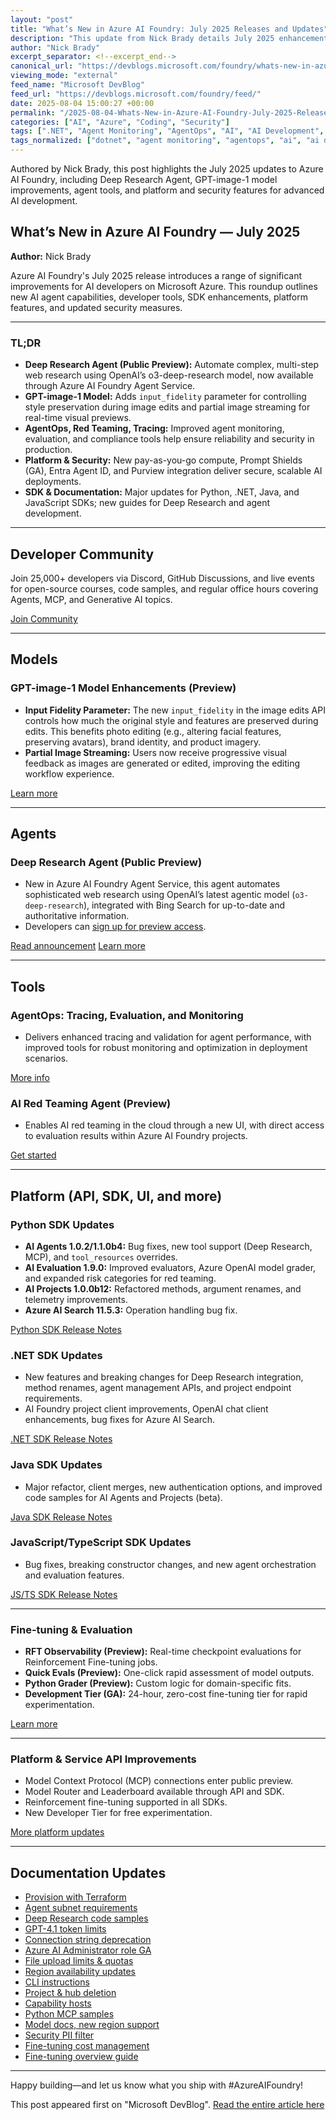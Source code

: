 ```yaml
---
layout: "post"
title: "What’s New in Azure AI Foundry: July 2025 Releases and Updates"
description: "This update from Nick Brady details July 2025 enhancements to Azure AI Foundry, featuring the public preview of Deep Research Agent, GPT-image-1 model improvements, new developer tools and SDKs, security integrations, and significant documentation updates. It targets AI developers working on Azure with advanced agentic and generative AI."
author: "Nick Brady"
excerpt_separator: <!--excerpt_end-->
canonical_url: "https://devblogs.microsoft.com/foundry/whats-new-in-azure-ai-foundry-july-2025/"
viewing_mode: "external"
feed_name: "Microsoft DevBlog"
feed_url: "https://devblogs.microsoft.com/foundry/feed/"
date: 2025-08-04 15:00:27 +00:00
permalink: "/2025-08-04-Whats-New-in-Azure-AI-Foundry-July-2025-Releases-and-Updates.html"
categories: ["AI", "Azure", "Coding", "Security"]
tags: [".NET", "Agent Monitoring", "AgentOps", "AI", "AI Development", "AI Red Teaming", "Azure", "Azure AI Foundry", "Azure OpenAI", "Azure SDK", "Coding", "Deep Research", "Deep Research Agent", "Entra Agent ID", "Fine Tuning", "Generative AI", "GPT Image 1", "Java", "JavaScript", "MCP", "Model Evaluation", "News", "OpenAI", "Prompt Shields", "Purview", "Python", "Reinforcement Learning", "Security", "TypeScript"]
tags_normalized: ["dotnet", "agent monitoring", "agentops", "ai", "ai development", "ai red teaming", "azure", "azure ai foundry", "azure openai", "azure sdk", "coding", "deep research", "deep research agent", "entra agent id", "fine tuning", "generative ai", "gpt image 1", "java", "javascript", "mcp", "model evaluation", "news", "openai", "prompt shields", "purview", "python", "reinforcement learning", "security", "typescript"]
---
```


Authored by Nick Brady, this post highlights the July 2025 updates to Azure AI Foundry, including Deep Research Agent, GPT-image-1 model improvements, agent tools, and platform and security features for advanced AI development.<!--excerpt_end-->

## What’s New in Azure AI Foundry — July 2025

**Author:** Nick Brady

Azure AI Foundry's July 2025 release introduces a range of significant improvements for AI developers on Microsoft Azure. This roundup outlines new AI agent capabilities, developer tools, SDK enhancements, platform features, and updated security measures.

---

### TL;DR

- **Deep Research Agent (Public Preview):** Automate complex, multi-step web research using OpenAI’s o3-deep-research model, now available through Azure AI Foundry Agent Service.
- **GPT-image-1 Model:** Adds `input_fidelity` parameter for controlling style preservation during image edits and partial image streaming for real-time visual previews.
- **AgentOps, Red Teaming, Tracing:** Improved agent monitoring, evaluation, and compliance tools help ensure reliability and security in production.
- **Platform & Security:** New pay-as-you-go compute, Prompt Shields (GA), Entra Agent ID, and Purview integration deliver secure, scalable AI deployments.
- **SDK & Documentation:** Major updates for Python, .NET, Java, and JavaScript SDKs; new guides for Deep Research and agent development.

---

## Developer Community

Join 25,000+ developers via Discord, GitHub Discussions, and live events for open-source courses, code samples, and regular office hours covering Agents, MCP, and Generative AI topics.

[Join Community](https://aka.ms/foundrydevs?utm_source=devblog&amp;utm_medium=blog&amp;utm_campaign=whats-new-july-2025&amp;utm_content=developer-community)

---

## Models

### GPT-image-1 Model Enhancements (Preview)

- **Input Fidelity Parameter:** The new `input_fidelity` in the image edits API controls how much the original style and features are preserved during edits. This benefits photo editing (e.g., altering facial features, preserving avatars), brand identity, and product imagery.
- **Partial Image Streaming:** Users now receive progressive visual feedback as images are generated or edited, improving the editing workflow experience.

[Learn more](https://learn.microsoft.com/en-us/azure/ai-foundry/openai/whats-new?utm_source=devblog&amp;utm_medium=blog&amp;utm_campaign=whats-new-july-2025&amp;utm_content=model-leaderboard#july-2025)

---

## Agents

### Deep Research Agent (Public Preview)

- New in Azure AI Foundry Agent Service, this agent automates sophisticated web research using OpenAI’s latest agentic model (`o3-deep-research`), integrated with Bing Search for up-to-date and authoritative information.
- Developers can [sign up for preview access](https://aka.ms/oai/deepresearchaccess).

[Read announcement](https://azure.microsoft.com/en-us/blog/introducing-deep-research-in-azure-ai-foundry-agent-service/?msockid=24a603ad21096ed4294316bd20246ff8?utm_source=devblog&amp;utm_medium=blog&amp;utm_campaign=whats-new-july-2025&amp;utm_content=deep-research)
[Learn more](https://aka.ms/agents-deep-research?utm_source=devblog&amp;utm_medium=blog&amp;utm_campaign=whats-new-july-2025&amp;utm_content=deep-research)

---

## Tools

### AgentOps: Tracing, Evaluation, and Monitoring

- Delivers enhanced tracing and validation for agent performance, with improved tools for robust monitoring and optimization in deployment scenarios.

[More info](https://learn.microsoft.com/en-us/azure/ai-foundry/how-to/develop/trace-agents-sdk?utm_source=devblog&amp;utm_medium=blog&amp;utm_campaign=whats-new-july-2025&amp;utm_content=agentops)

### AI Red Teaming Agent (Preview)

- Enables AI red teaming in the cloud through a new UI, with direct access to evaluation results within Azure AI Foundry projects.

[Get started](https://learn.microsoft.com/en-us/azure/ai-foundry/how-to/develop/run-ai-red-teaming-cloud?utm_source=devblog&amp;utm_medium=blog&amp;utm_campaign=whats-new-july-2025&amp;utm_content=red-teaming)

---

## Platform (API, SDK, UI, and more)

### Python SDK Updates

- **AI Agents 1.0.2/1.1.0b4:** Bug fixes, new tool support (Deep Research, MCP), and `tool_resources` overrides.
- **AI Evaluation 1.9.0:** Improved evaluators, Azure OpenAI model grader, and expanded risk categories for red teaming.
- **AI Projects 1.0.0b12:** Refactored methods, argument renames, and telemetry improvements.
- **Azure AI Search 11.5.3:** Operation handling bug fix.

[Python SDK Release Notes](https://azure.github.io/azure-sdk/releases/2025-07/python.html)

### .NET SDK Updates

- New features and breaking changes for Deep Research integration, method renames, agent management APIs, and project endpoint requirements.
- AI Foundry project client improvements, OpenAI chat client enhancements, bug fixes for Azure AI Search.

[.NET SDK Release Notes](https://azure.github.io/azure-sdk/releases/2025-07/dotnet.html)

### Java SDK Updates

- Major refactor, client merges, new authentication options, and improved code samples for AI Agents and Projects (beta).

[Java SDK Release Notes](https://azure.github.io/azure-sdk/releases/2025-07/java.html)

### JavaScript/TypeScript SDK Updates

- Bug fixes, breaking constructor changes, and new agent orchestration and evaluation features.

[JS/TS SDK Release Notes](https://azure.github.io/azure-sdk/releases/2025-07/js.html)

---

### Fine-tuning & Evaluation

- **RFT Observability (Preview):** Real-time checkpoint evaluations for Reinforcement Fine-tuning jobs.
- **Quick Evals (Preview):** One-click rapid assessment of model outputs.
- **Python Grader (Preview):** Custom logic for domain-specific fits.
- **Development Tier (GA):** 24-hour, zero-cost fine-tuning tier for rapid experimentation.

[Learn more](https://techcommunity.microsoft.com/blog/azure-ai-services-blog/what%E2%80%99s-new-in-azure-ai-foundry-finetuning-july-2025/4438850)

---

### Platform & Service API Improvements

- Model Context Protocol (MCP) connections enter public preview.
- Model Router and Leaderboard available through API and SDK.
- Reinforcement fine-tuning supported in all SDKs.
- New Developer Tier for free experimentation.

[More platform updates](https://learn.microsoft.com/en-us/azure/ai-foundry/whats-new-azure-ai-foundry)

---

## Documentation Updates

- [Provision with Terraform](https://learn.microsoft.com/en-us/azure/ai-foundry/how-to/create-resource-terraform)
- [Agent subnet requirements](https://learn.microsoft.com/en-us/azure/ai-foundry/agents/how-to/virtual-networks)
- [Deep Research code samples](https://learn.microsoft.com/en-us/azure/ai-foundry/agents/how-to/tools/deep-research-samples)
- [GPT-4.1 token limits](https://learn.microsoft.com/en-us/azure/ai-foundry/openai/concepts/models)
- [Connection string deprecation](https://learn.microsoft.com/en-us/azure/ai-foundry/agents/includes/connection-string-deprecation)
- [Azure AI Administrator role GA](https://learn.microsoft.com/en-us/azure/ai-foundry/concepts/rbac-azure-ai-foundry)
- [File upload limits & quotas](https://learn.microsoft.com/en-us/azure/ai-foundry/agents/quotas-limits)
- [Region availability updates](https://learn.microsoft.com/en-us/azure/ai-foundry/includes/region-availability-maas)
- [CLI instructions](https://learn.microsoft.com/en-us/azure/ai-foundry/openai/how-to/fine-tuning-deploy)
- [Project & hub deletion](https://learn.microsoft.com/en-us/azure/ai-foundry/how-to/create-projects)
- [Capability hosts](https://learn.microsoft.com/en-us/azure/ai-foundry/agents/concepts/capability-hosts)
- [Python MCP samples](https://learn.microsoft.com/en-us/azure/ai-foundry/agents/how-to/tools/model-context-protocol-samples)
- [Model docs, new region support](https://learn.microsoft.com/en-us/azure/ai-foundry/foundry-models/concepts/models)
- [Security PII filter](https://learn.microsoft.com/en-us/azure/ai-foundry/openai/concepts/content-filter-personal-information)
- [Fine-tuning cost management](https://learn.microsoft.com/en-us/azure/ai-foundry/openai/how-to/fine-tuning-cost-management)
- [Fine-tuning overview guide](https://learn.microsoft.com/en-us/azure/ai-foundry/concepts/fine-tuning-overview)

---

Happy building—and let us know what you ship with #AzureAIFoundry!

This post appeared first on "Microsoft DevBlog". [Read the entire article here](https://devblogs.microsoft.com/foundry/whats-new-in-azure-ai-foundry-july-2025/)
